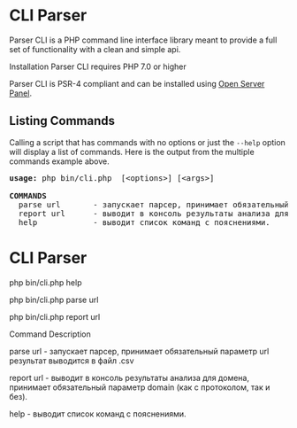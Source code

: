 # CLI Parser

Parser CLI is a PHP command line interface library meant to provide a full set of functionality with a clean and simple api.

Installation
Parser CLI requires PHP 7.0 or higher

Parser CLI is PSR-4 compliant and can be installed using <a href="https://ospanel.io">Open Server Panel</a>.

## Listing Commands

Calling a script that has commands with no options or just the `--help` option will display a list of commands. Here is the output from the multiple commands example above.

<pre>
<b>usage: </b>php bin/cli.php <command> [&lt;options&gt;] [&lt;args&gt;]

<b>COMMANDS</b>
  parse url       - запускает парсер, принимает обязательный параметр url результат выводится в файл .csv
  report url      - выводит в консоль результаты анализа для домена, принимает обязательный параметр domain (как с протоколом, так и без).
  help            - выводит список команд с пояснениями.
</pre>


# CLI Parser

php bin/cli.php help

php bin/cli.php parse url

php bin/cli.php report url

Command         Description

parse url       - запускает парсер, принимает обязательный параметр url результат выводится в файл .csv

report url      - выводит в консоль результаты анализа для домена, принимает обязательный параметр domain (как с протоколом, так и без).

help            - выводит список команд с пояснениями.
